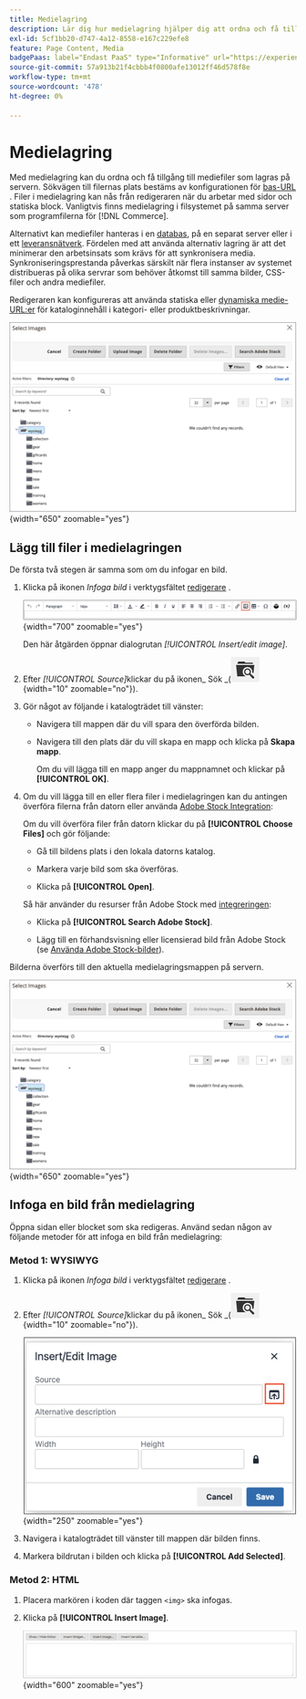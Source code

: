 ```yaml
---
title: Medielagring
description: Lär dig hur medielagring hjälper dig att ordna och få tillgång till Commerce mediefiler som lagras på servern.
exl-id: 5cf1bb20-d747-4a12-8558-e167c229efe8
feature: Page Content, Media
badgePaas: label="Endast PaaS" type="Informative" url="https://experienceleague.adobe.com/sv/docs/commerce/user-guides/product-solutions" tooltip="Gäller endast Adobe Commerce i molnprojekt (Adobe-hanterad PaaS-infrastruktur) och lokala projekt."
source-git-commit: 57a913b21f4cbbb4f0800afe13012ff46d578f8e
workflow-type: tm+mt
source-wordcount: '478'
ht-degree: 0%

---
```


# Medielagring

Med medielagring kan du ordna och få tillgång till mediefiler som lagras på servern. Sökvägen till filernas plats bestäms av konfigurationen för [bas-URL](../stores-purchase/store-urls.md) . Filer i medielagring kan nås från redigeraren när du arbetar med sidor och statiska block. Vanligtvis finns medielagring i filsystemet på samma server som programfilerna för [!DNL Commerce].

Alternativt kan mediefiler hanteras i en [databas](media-storage-database.md), på en separat server eller i ett [leveransnätverk](media-storage-content-delivery-network.md). Fördelen med att använda alternativ lagring är att det minimerar den arbetsinsats som krävs för att synkronisera media. Synkroniseringsprestanda påverkas särskilt när flera instanser av systemet distribueras på olika servrar som behöver åtkomst till samma bilder, CSS-filer och andra mediefiler.

Redigeraren kan konfigureras att använda statiska eller [dynamiska medie-URL:er](../catalog/catalog-urls.md#configure-catalog-media-url-format) för kataloginnehåll i kategori- eller produktbeskrivningar.

![[!DNL Commerce] medielagring](./assets/media-storage.png){width="650" zoomable="yes"}

## Lägg till filer i medielagringen

De första två stegen är samma som om du infogar en bild.

1. Klicka på ikonen _Infoga bild_ i verktygsfältet [redigerare](editor.md) .

   ![Ikonen Infoga bild](./assets/editor-toolbar-image-button.png){width="700" zoomable="yes"}

   Den här åtgärden öppnar dialogrutan _[!UICONTROL Insert/edit image]_.

1. Efter _[!UICONTROL Source]_&#x200B;klickar du på ikonen_ Sök _(![ikonen Sök](./assets/media-gallery-icon-browse.png){width="10" zoomable="no"}).

1. Gör något av följande i katalogträdet till vänster:

   - Navigera till mappen där du vill spara den överförda bilden.

   - Navigera till den plats där du vill skapa en mapp och klicka på **Skapa mapp**.

     Om du vill lägga till en mapp anger du mappnamnet och klickar på **[!UICONTROL OK]**.

1. Om du vill lägga till en eller flera filer i medielagringen kan du antingen överföra filerna från datorn eller använda [Adobe Stock Integration](adobe-stock.md):

   Om du vill överföra filer från datorn klickar du på **[!UICONTROL Choose Files]** och gör följande:

   - Gå till bildens plats i den lokala datorns katalog.

   - Markera varje bild som ska överföras.

   - Klicka på **[!UICONTROL Open]**.

   Så här använder du resurser från Adobe Stock med [integreringen](adobe-stock.md):

   - Klicka på **[!UICONTROL Search Adobe Stock]**.

   - Lägg till en förhandsvisning eller licensierad bild från Adobe Stock (se [Använda Adobe Stock-bilder](adobe-stock-manage.md)).

Bilderna överförs till den aktuella medielagringsmappen på servern.

![[!DNL Commerce] medielagring](./assets/media-storage.png){width="650" zoomable="yes"}

## Infoga en bild från medielagring

Öppna sidan eller blocket som ska redigeras. Använd sedan någon av följande metoder för att infoga en bild från medielagring:

### Metod 1: WYSIWYG

1. Klicka på ikonen _Infoga bild_ i verktygsfältet [redigerare](editor.md) .

1. Efter _[!UICONTROL Source]_&#x200B;klickar du på ikonen_ Sök _(![ikonen Sök](./assets/media-gallery-icon-browse.png){width="10" zoomable="no"}).

   ![Markera sökikonen](./assets/editor-dialog-insert-image.png){width="250" zoomable="yes"}

1. Navigera i katalogträdet till vänster till mappen där bilden finns.

1. Markera bildrutan i bilden och klicka på **[!UICONTROL Add Selected]**.

### Metod 2: HTML

1. Placera markören i koden där taggen `<img>` ska infogas.

1. Klicka på **[!UICONTROL Insert Image]**.

   ![Infoga bild (HTML-läge)](./assets/editor-html-mode-insert-image.png){width="600" zoomable="yes"}
